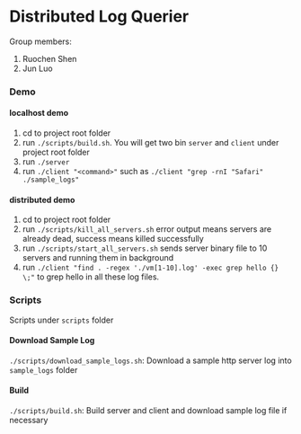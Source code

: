 # Distributed Log Querier

Group members:
1. Ruochen Shen
2. Jun Luo

### Demo

#### localhost demo
1. cd to project root folder
2. run `./scripts/build.sh`. You will get two bin `server` and `client` under project root folder
3. run `./server`
4. run `./client "<command>"` such as `./client "grep -rnI "Safari" ./sample_logs"`

#### distributed demo
1. cd to project root folder
2. run `./scripts/kill_all_servers.sh` error output means servers are already dead, success means killed successfully
3. run `./scripts/start_all_servers.sh` sends server binary file to 10 servers and running them in background
4. run `./client "find . -regex './vm[1-10].log' -exec grep hello {} \;"` to grep hello in all these log files.

### Scripts

Scripts under `scripts` folder

#### Download Sample Log

`./scripts/download_sample_logs.sh`: Download a sample http server log into `sample_logs` folder

#### Build

`./scripts/build.sh`: Build server and client and download sample log file if necessary
